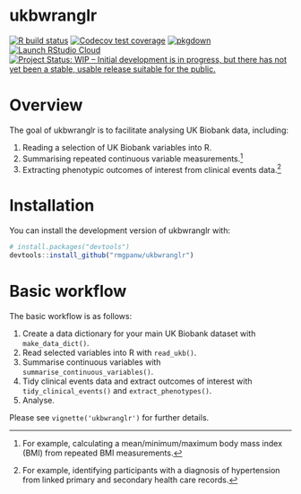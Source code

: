 
<!-- README.md is generated from README.Rmd. Please edit that file -->

# ukbwranglr

<!-- badges: start -->

[![R build
status](https://github.com/rmgpanw/ukbwranglr/workflows/R-CMD-check/badge.svg)](https://github.com/rmgpanw/ukbwranglr/actions)
[![Codecov test
coverage](https://codecov.io/gh/rmgpanw/ukbwranglr/branch/main/graph/badge.svg)](https://codecov.io/gh/rmgpanw/ukbwranglr?branch=main)
[![pkgdown](https://github.com/rmgpanw/ukbwranglr/workflows/pkgdown/badge.svg)](https://github.com/rmgpanw/ukbwranglr/actions)
[![Launch RStudio
Cloud](https://img.shields.io/badge/RStudio-Cloud-blue)](https://rstudio.cloud/project/2528744)
[![Project Status: WIP – Initial development is in progress, but there
has not yet been a stable, usable release suitable for the
public.](https://www.repostatus.org/badges/latest/wip.svg)](https://www.repostatus.org/#wip)

<!-- badges: end -->

# Overview

The goal of ukbwranglr is to facilitate analysing UK Biobank data,
including:

1.  Reading a selection of UK Biobank variables into R.
2.  Summarising repeated continuous variable measurements.[^1]
3.  Extracting phenotypic outcomes of interest from clinical events
    data.[^2]

# Installation

You can install the development version of ukbwranglr with:

``` r
# install.packages("devtools")
devtools::install_github("rmgpanw/ukbwranglr")
```

# Basic workflow

The basic workflow is as follows:

1.  Create a data dictionary for your main UK Biobank dataset with
    `make_data_dict()`.
2.  Read selected variables into R with `read_ukb()`.
3.  Summarise continuous variables with
    `summarise_continuous_variables()`.
4.  Tidy clinical events data and extract outcomes of interest with
    `tidy_clinical_events()` and `extract_phenotypes()`.
5.  Analyse.

Please see `vignette('ukbwranglr')` for further details.

[^1]: For example, calculating a mean/minimum/maximum body mass index
    (BMI) from repeated BMI measurements.

[^2]: For example, identifying participants with a diagnosis of
    hypertension from linked primary and secondary health care records.
